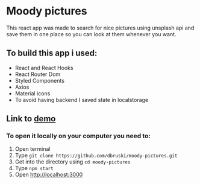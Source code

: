 # Moody pictures

This react app was made to search for nice pictures using unsplash api and save them in one place so you can look at them whenever you want.

## To build this app i used: 
- React and React Hooks
- React Router Dom
- Styled Components
- Axios
- Material icons
- To avoid having backend I saved state in localstorage

## Link to [demo](https://moody-pictures.web.app)

### To open it locally on your computer you need to:
1. Open terminal
2. Type `git clone https://github.com/dbruski/moody-pictures.git`
3. Get into the directory using `cd moody-pictures`
4. Type `npm start`
5. Open [http://localhost:3000](http://localhost:3000)